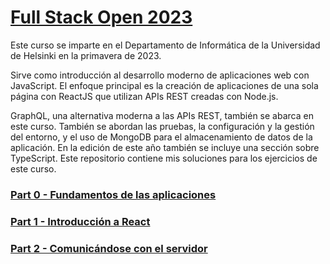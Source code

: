 # [Full Stack Open 2023](https://fullstackopen.com/en/)

Este curso se imparte en el Departamento de Informática de la Universidad de Helsinki en la primavera de 2023.

Sirve como introducción al desarrollo moderno de aplicaciones web con JavaScript. El enfoque principal es la creación de aplicaciones de una sola página con ReactJS que utilizan APIs REST creadas con Node.js.

GraphQL, una alternativa moderna a las APIs REST, también se abarca en este curso. También se abordan las pruebas, la configuración y la gestión del entorno, y el uso de MongoDB para el almacenamiento de datos de la aplicación. En la edición de este año también se incluye una sección sobre TypeScript. Este repositorio contiene mis soluciones para los ejercicios de este curso.

<!-- 
[couse certificate](https://studies.cs.helsinki.fi/stats/api/certificate/fullstackopen/en/fff9bc0633b27820d3a04756dd40455e) -->

### [Part 0 - Fundamentos de las aplicaciones](./part0)

### [Part 1 - Introducción a React](./part1)

### [Part 2 - Comunicándose con el servidor](./part2)

<!-- ### [Part 3 - Programming a server with NodeJS and Express](./part3)

### [Part 4 - Testing Express servers, user administration](./part4)

### [Part 5 - Testing React apps](./part5)

### [Part 6 - State management with Redux](./part6)

### [Part 7 - React router, custom hooks, styling app with CSS and webpack](./part7)

### [Part 8 - GraphQL](./part8)

### [Part 9 - Typescript](./part9) -->

